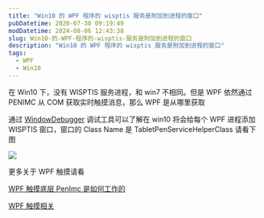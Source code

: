 ```yaml
---
title: "Win10 的 WPF 程序的 wisptis 服务是附加到进程的窗口"
pubDatetime: 2020-07-30 09:19:49
modDatetime: 2024-08-06 12:43:38
slug: Win10-的-WPF-程序的-wisptis-服务是附加到进程的窗口
description: "Win10 的 WPF 程序的 wisptis 服务是附加到进程的窗口"
tags:
  - WPF
  - Win10
---
```





在 Win10 下，没有 WISPTIS 服务进程，和 win7 不相同。但是 WPF 依然通过 PENIMC 从 COM 获取实时触摸消息，那么 WPF 是从哪里获取

<!--more-->


<!-- CreateTime:2020/7/30 17:19:49 -->



通过 [WindowDebugger](https://github.com/kkwpsv/WindowDebugger ) 调试工具可以了解在 win10 将会给每个 WPF 进程添加 WISPTIS 窗口，窗口的 Class Name 是 TabletPenServiceHelperClass 请看下图

<!-- ![](images/img-Win10 的 WPF 程序的 wisptis 服务是附加到进程的窗口0.png) -->

![](images/img-lindexi%2F20207301722262659.jpg)

更多关于 WPF 触摸请看

[WPF 触摸底层 PenImc 是如何工作的](https://blog.lindexi.com/post/WPF-%E8%A7%A6%E6%91%B8%E5%BA%95%E5%B1%82-PenImc-%E6%98%AF%E5%A6%82%E4%BD%95%E5%B7%A5%E4%BD%9C%E7%9A%84.html)

[WPF 触摸相关](https://blog.lindexi.com/post/WPF-%E8%A7%A6%E6%91%B8%E7%9B%B8%E5%85%B3.html)
